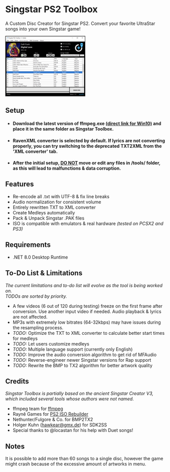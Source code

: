 # Singstar PS2 Toolbox
A Custom Disc Creator for Singstar PS2. Convert your favorite UltraStar songs into your own Singstar game!

<img src="Singstar-Toolbox-1.1.png" width=50% height=50%>

## Setup
- #### Download the latest version of ffmpeg.exe <a href="https://www.gyan.dev/ffmpeg/builds/ffmpeg-git-full.7z">(direct link for Win10)</a> and place it in the same folder as Singstar Toolbox.
- #### RavenXML converter is selected by default. If lyrics are not converting properly, you can try switching to the deprecated TXT2XML from the 'XML converter' tab.
- #### After the initial setup, <u>DO NOT</u> move or edit any files in /tools/ folder, as this will lead to malfunctions & data corruption.

## Features
- Re-encode all .txt with UTF-8 & fix line breaks
- Audio normalization for consistent volume
- Entirely rewritten TXT to XML converter
- Create Medleys automatically
- Pack & Unpack Singstar .PAK files
- ISO is compatible with emulators & real hardware *(tested on PCSX2 and PS3)*

## Requirements
- .NET 8.0 Desktop Runtime

## To-Do List & Limitations
*The current limitations and to-do list will evolve as the tool is being worked on.*<br />
*TODOs are sorted by priority.*

- A few videos (6 out of 120 during testing) freeze on the first frame after conversion. Use another input video if needed. Audio playback & lyrics are not affected.
- MP3s with extremely low bitrates (64-32kbps) may have issues during the resampling process.
- *TODO:* Optimize the TXT to XML converter to calculate better start times for medleys
- *TODO:* Let users customize medleys
- *TODO:* Multiple language support (currently only English)
- *TODO:* Improve the audio conversion algorithm to get rid of MFAudio
- *TODO:* Reverse-engineer newer Singstar versions for Rap support
- *TODO:* Rewrite the BMP to TX2 algorithm for better artwork quality

## Credits
*Singstar Toolbox is partially based on the ancient Singstar Creator V3, which included several tools whose authors were not named.*

- ffmpeg team for <a href="https://ffmpeg.org/">ffmpeg</a>
- Raynê Games for <a href="https://residentevilmodding.boards.net/thread/17381/tool-dump-rebuild-ps2-iso">PS2 ISO Rebuilder</a>
- Nethunter/Fulgore & Co. for BMP2TX2
- Holger Kuhn (hawkear@gmx.de) for SDK2SS
- Special thanks to @locastan for his help with Duet songs!

## Notes
It is possible to add more than 60 songs to a single disc, however the game might crash because of the excessive amount of artworks in menu. 
